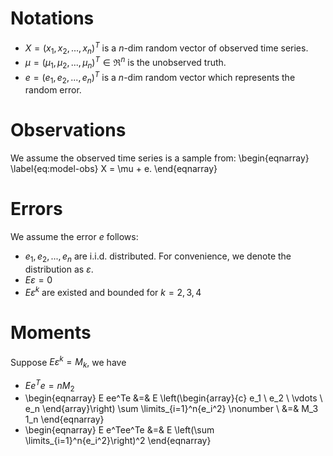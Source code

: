 # Notations

- $X = (x_1, x_2, ..., x_n)^T$ is a $n$-dim random vector of observed time series.
- $\mu = (\mu_1, \mu_2, ..., \mu_n)^T \in \Re^n$ is the unobserved truth.
- $e = (e_1, e_2, ..., e_n)^T$ is a $n$-dim random vector which represents the random error.

# Observations

We assume the observed time series is a sample from: \begin{eqnarray} \label{eq:model-obs}
X = \mu + e.
\end{eqnarray}

# Errors

We assume the error $e$ follows:

- $e_1, e_2, ..., e_n$ are i.i.d. distributed. For convenience, we denote the distribution as $\varepsilon$.
- $E \varepsilon = 0$
- $E \varepsilon^k \mbox{ are existed and bounded for }k=2,3,4$

# Moments

Suppose $E \varepsilon^k = M_k$, we have

- $E e^Te = n M_2$
- \begin{eqnarray}
E ee^Te &=& E \left(\begin{array}{c}
e_1 \\
e_2 \\
\vdots \\
e_n
\end{array}\right) \sum \limits_{i=1}^n{e_i^2} \nonumber \\
&=& M_3 1_n
\end{eqnarray}
- \begin{eqnarray}
E e^Tee^Te &=& E \left(\sum \limits_{i=1}^n{e_i^2}\right)^2
\end{eqnarray}

